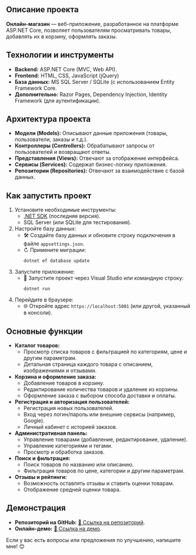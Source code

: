 <h2> Описание проекта</h2>
<p>
    <strong>Онлайн-магазин</strong> — веб-приложение, разработанное на платформе 
    ASP.NET Core, позволяет пользователям просматривать товары, добавлять их в корзину, оформлять заказы.
</p>
<h2> Технологии и инструменты</h2>
<ul>
    <li><strong>Backend:</strong> ASP.NET Core</a> (MVC, Web API).</li>
    <li><strong>Frontend:</strong> HTML, CSS, JavaScript (jQuery)</li>
    <li><strong>База данных:</strong> MS SQL Server / SQLite (с использованием Entity Framework Core.</li>
    <li><strong>Дополнительно:</strong> Razor Pages, Dependency Injection, Identity Framework (для аутентификации).</li>
</ul>
<h2>Архитектура проекта</h2>
<p></p>
<ul>
    <li><strong>Модели (Models):</strong> Описывают данные приложения (товары, пользователи, заказы и т.д.).</li>
    <li> <strong>Контроллеры (Controllers):</strong> Обрабатывают запросы от пользователей и возвращают ответы.</li>
    <li> <strong>Представления (Views):</strong> Отвечают за отображение интерфейса.</li>
    <li> <strong>Сервисы (Services):</strong> Содержат бизнес-логику приложения.</li>
    <li> <strong>Репозитории (Repositories):</strong> Отвечают за взаимодействие с базой данных.</li>
</ul>

<h2> Как запустить проект</h2>
<ol>
    <li>Установите необходимые инструменты:
        <ul>
            <li> <a href="https://dotnet.microsoft.com/download" target="_blank">.NET SDK</a> (последняя версия).</li>
            <li> SQL Server (или SQLite для тестирования).</li>
        </ul>
    </li>
    <li>Настройте базу данных:
        <ul>
            <li>🛠️ Создайте базу данных и обновите строку подключения в файле <code>appsettings.json</code>.</li>
            <li>↻ Примените миграции:
                <pre><code>dotnet ef database update</code></pre>
            </li>
        </ul>
    </li>
    <li>Запустите приложение:
        <ul>
            <li>🚀 Запустите проект через Visual Studio или командную строку:
                <pre><code>dotnet run</code></pre>
            </li>
        </ul>
    </li>
    <li>Перейдите в браузере:
        <ul>
            <li>🌐 Откройте адрес <code>https://localhost:5001</code> (или другой, указанный в консоли).</li>
        </ul>
    </li>
</ol>

<h2> Основные функции</h2>
<ul>
    <li><strong>Каталог товаров:</strong>
        <ul>
            <li> Просмотр списка товаров с фильтрацией по категориям, цене и другим параметрам.</li>
            <li> Детальная страница каждого товара с описанием, изображениями и отзывами.</li>
        </ul>
    </li>
    <li><strong>Корзина и оформление заказа:</strong>
        <ul>
            <li> Добавление товаров в корзину.</li>
            <li> Редактирование количества товаров и удаление из корзины.</li>
            <li> Оформление заказа с выбором способа доставки и оплаты.</li>
        </ul>
    </li>
    <li><strong>Регистрация и авторизация пользователей:</strong>
        <ul>
            <li> Регистрация новых пользователей.</li>
            <li> Вход через логин/пароль или внешние сервисы (например, Google).</li>
            <li> Личный кабинет с историей заказов.</li>
        </ul>
    </li>
    <li><strong>Административная панель:</strong>
        <ul>
            <li> Управление товарами (добавление, редактирование, удаление).</li>
            <li> Управление категориями и тегами.</li>
            <li> Просмотр и обработка заказов.</li>
        </ul>
    </li>
    <li><strong>Поиск и фильтрация:</strong>
        <ul>
            <li> Поиск товаров по названию или описанию.</li>
            <li> Фильтрация товаров по цене, категории и другим параметрам.</li>
        </ul>
    </li>
    <li><strong>Отзывы и рейтинги:</strong>
        <ul>
            <li> Возможность оставлять отзывы и ставить оценки товарам.</li>
            <li> Отображение средней оценки товара.</li>
        </ul>
    </li>
</ul>
<p></p>
<h2> Демонстрация</h2>
<ul>
    <li><strong>Репозиторий на GitHub:</strong> <a href="https://github.com/username/repository" target="_blank">🔗 Ссылка на репозиторий</a>.</li>
    <li><strong>Онлайн-демо:</strong> <a href="https://example.com" target="_blank">🔗 Ссылка на демо</a>.</li>
</ul>
<p>
    Если у вас есть вопросы или предложения по улучшению, напишите мне! 😊
</p>
